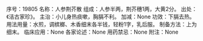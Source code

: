 序号：19805
名称：人参荆芥散
组成：人参半两，荆芥穗1两，大黄2分。
出处：《洁古家珍》。
主治：小儿身热痰嗽，胸膈不利。
加减：None
功效：下膈去热。
用法用量：水煎，调槟榔、木香细末各半钱，轻粉1字，乳后服。
制备方法：上为细末。
临床应用：None
各家论述：None
用药禁忌：None
附注：None
